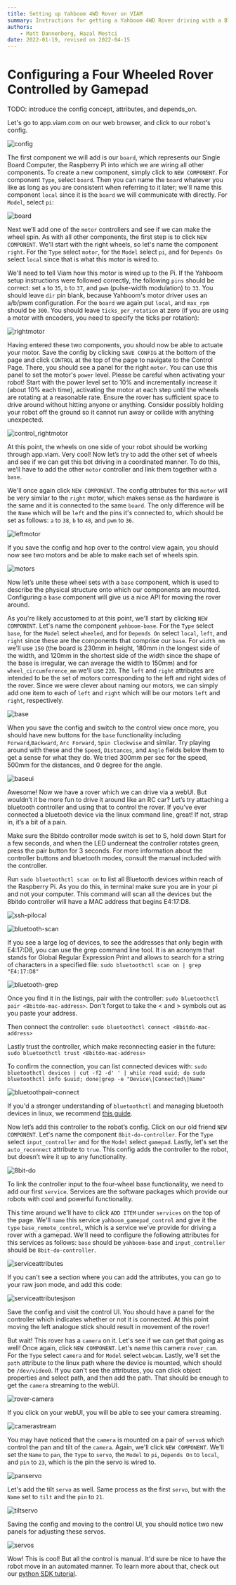 ```yaml
---
title: Setting up Yahboom 4WD Rover on VIAM
summary: Instructions for getting a Yahboom 4WD Rover driving with a Bluetooth Gamepad with viam.
authors:
    - Matt Dannenberg, Hazal Mestci
date: 2022-01-19, revised on 2022-04-15
---
```

# Configuring a Four Wheeled Rover Controlled by Gamepad
TODO: introduce the config concept, attributes, and depends_on.

Let's go to app.viam.com on our web browser, and click to our robot's config.

![config](img/config.png)

The first component we will add is our `board`, which represents our Single Board Computer, the Raspberry Pi into which we are wiring all other components. To create a new component, simply click to `NEW COMPONENT`. For component `Type`, select `board`. Then you can name the `board` whatever you like as long as you are consistent when referring to it later; we'll name this component `local` since it is the `board` we will communicate with directly. For `Model`, select `pi`:

![board](img/board.png)

Next we’ll add one of the `motor` controllers and see if we can make the wheel spin. As with all other components, the first step is to click `NEW COMPONENT`. We'll start with the right wheels, so let's name the component `right`. For the `Type` select `motor`, for the `Model` select `pi`, and for `Depends On` select `local` since that is what this motor is wired to.

We'll need to tell Viam how this motor is wired up to the Pi. If the Yahboom setup instructions were followed correctly, the following `pins` should be correct: set `a` to `35`, `b` to `37`, and `pwm` (pulse-width modulation) to `33`. You should leave `dir` pin blank, because Yahboom's motor driver uses an a/b/pwm configuration. For the `board` we again put `local`, and `max_rpm` should be `300`. You should leave `ticks_per_rotation` at zero (if you are using a motor with encoders, you need to specify the ticks per rotation):

![rightmotor](img/rightmotor.png)

Having entered these two components, you should now be able to actuate your motor. Save the config by clicking `SAVE CONFIG` at the bottom of the page and click `CONTROL` at the top of the page to navigate to the Control Page. There, you should see a panel for the right `motor`. You can use this panel to set the motor's `power` level. Please be careful when activating your robot! Start with the power level set to 10% and incrementally increase it (about 10% each time), activating the motor at each step until the wheels are rotating at a reasonable rate. Ensure the rover has sufficient space to drive around without hitting anyone or anything. Consider possibly holding your robot off the ground so it cannot run away or collide with anything unexpected.

![control_rightmotor](img/control-rightmotor.png)

At this point, the wheels on one side of your robot should be working through app.viam. Very cool! Now let’s try to add the other set of wheels and see if we can get this bot driving in a coordinated manner. To do this, we’ll have to add the other `motor` controller and link them together with a `base`.

We'll once again click `NEW COMPONENT`. The config attributes for this `motor` will be very similar to the `right` motor, which makes sense as the hardware is the same and it is connected to the same `board`. The only difference will be the `Name` which will be `left` and the pins it's connected to, which should be set as follows: `a` to `38`, `b` to `40`, and `pwm` to `36`.

![leftmotor](img/leftmotor.png)

If you save the config and hop over to the control view again, you should now see two motors and be able to make each set of wheels spin.

![motors](img/motors.png)

Now let’s unite these wheel sets with a `base` component, which is used to describe the physical structure onto which our components are mounted. Configuring a `base` component will give us a nice API for moving the rover around.

As you're likely accustomed to at this point, we'll start by clicking `NEW COMPONENT`. Let's name the component `yahboom-base`. For the `Type` select `base`, for the `Model` select `wheeled`, and for `Depends On` select `local`, `left`, and `right` since these are the components that comprise our `base`. For `width_mm` we'll use `150` (the board is 230mm in height, 180mm in the longest side of the width, and 120mm in the shortest side of the width since the shape of the base is irregular, we can average the width to 150mm) and for `wheel_circumference_mm` we'll use `220`. The `left` and `right` attributes are intended to be the set of motors corresponding to the left and right sides of the rover. Since we were clever about naming our motors, we can simply add one item to each of `left` and `right` which will be our motors `left` and `right`, respectively.

![base](img/base.png)

When you save the config and switch to the control view once more, you should have new buttons for the `base` functionality including `Forward`,`Backward`, `Arc Forward`, `Spin Clockwise` and similar. Try playing around with these and the `Speed`, `Distances`, and `Angle` fields below them to get a sense for what they do. We tried 300mm per sec for the speed, 500mm for the distances, and 0 degree for the angle. 

![baseui](img/baseui.png)

Awesome! Now we have a rover which we can drive via a webUI. But wouldn’t it be more fun to drive it around like an RC car? Let’s try attaching a bluetooth controller and using that to control the rover. If you’ve ever connected a bluetooth device via the linux command line, great! If not, strap in, it’s a bit of a pain. 

Make sure the 8bitdo controller mode switch is set to S, hold down Start for a few seconds, and when the LED underneat the controller rotates green, press the pair button for 3 seconds. For more information about the controller buttons and bluetooth modes, consult the manual included with the controller.

Run `sudo bluetoothctl scan on` to list all Bluetooth devices within reach of the Raspberry Pi. As you do this, in terminal make sure you are in your pi and not your computer. This command will scan all the devices but the 8bitdo controller will have a MAC address that begins E4:17:D8. 

![ssh-pilocal](img/ssh-pilocal.png)

![bluetooth-scan](img/bluetooth-scan.png)

If you see a large log of devices, to see the addresses that only begin with E4:17:D8, you can use the grep command line tool. It is an acronym that stands for Global Regular Expression Print and allows to search for a string of characters in a specified file: `sudo bluetoothctl scan on | grep "E4:17:D8"`

![bluetooth-grep](img/bluetooth-grep.png)


Once you find it in the listings, pair with the controller: `sudo bluetoothctl pair <8bitdo-mac-address>`. Don't forget to take the < and > symbols out as you paste your address. 

Then connect the controller: `sudo bluetoothctl connect <8bitdo-mac-address>`

Lastly trust the controller, which make reconnecting easier in the future: `sudo bluetoothctl trust <8bitdo-mac-address>`

To confirm the connection, you can list connected devices with: `sudo bluetoothctl devices | cut -f2 -d' ' | while read uuid; do sudo bluetoothctl info $uuid; done|grep -e "Device\|Connected\|Name"`

![bluetoothpair-connect](img/bluetoothpair-connect.png)

If you'd a stronger understanding of `bluetoothctl` and managing bluetooth devices in linux, we recommend [this guide](https://www.makeuseof.com/manage-bluetooth-linux-with-bluetoothctl/).

Now let’s add this controller to the robot’s config. Click on our old friend `NEW COMPONENT`. Let's name the component `8bit-do-controller`. For the `Type` select `input_controller` and for the `Model` select `gamepad`. Lastly, let's set the `auto_reconnect` attribute to `true`. This config adds the controller to the robot, but doesn’t wire it up to any functionality.

![8bit-do](img/8bit-do.png)

To link the controller input to the four-wheel base functionality, we need to add our first `service`. Services are the software packages which provide our robots with cool and powerful functionality.

This time around we'll have to click `ADD ITEM` under `services` on the top of the page. We'll `name` this service `yahboom_gamepad_control` and give it the `type` `base_remote_control`, which is a service we've provide for driving a rover with a gamepad. We'll need to configure the following attributes for this services as follows: `base` should be `yahboom-base` and `input_controller` should be `8bit-do-controller`.

![serviceattributes](img/serviceattributes.png)

If you can't see a section where you can add the attributes, you can go to your raw json mode, and add this code: 

![serviceattributesjson](img/serviceattributesjson.png)

Save the config and visit the control UI. You should have a panel for the controller which indicates whether or not it is connected. At this point moving the left analogue stick should result in movement of the rover!

But wait! This rover has a `camera` on it. Let's see if we can get that going as well! Once again, click `NEW COMPONENT`.
Let's name this camera `rover_cam`. For the `Type` select `camera` and for `Model` select `webcam`. Lastly, we'll set the `path` attribute to the linux path where the device is mounted, which should be `/dev/video0`. If you can't see the attributes, you can click object properties and select path, and then add the path. That should be enough to get the `camera` streaming to the webUI.

![rover-camera](img/rover-camera.png)

If you click on your webUI, you will be able to see your camera streaming. 

![camerastream](img/camerastream.png)

You may have noticed that the `camera` is mounted on a pair of `servo`s which control the pan and tilt of the `camera`. Again, we'll click `NEW COMPONENT`. We'll set the `Name` to `pan`, the `Type` to `servo`, the `Model` to `pi`, `Depends On` to `local`, and `pin` to `23`, which is the pin the servo is wired to.

![panservo](img/panservo.png)

Let's add the tilt `servo` as well. Same process as the first `servo`, but with the `Name` set to `tilt` and the `pin` to `21`.

![tiltservo](img/tiltservo.png)

Saving the config and moving to the control UI, you should notice two new panels for adjusting these servos.

![servos](img/servos.png)

Wow! This is cool! But all the control is manual. It'd sure be nice to have the robot move in an automated manner. To learn more about that, check out our [python SDK tutorial](python-sdk-yahboom.md).
